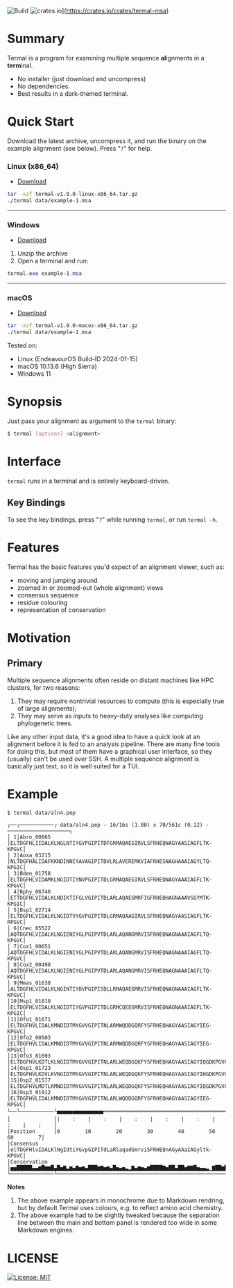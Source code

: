 ![Build](https://github.com/sib-swiss/termal/actions/workflows/ci.yml/badge.svg)
![crates.io](https://img.shields.io/crates/v/termal.svg)](https://crates.io/crates/termal-msa)

Summary
=======

Termal is a program for examining multiple sequence **al**ignments in a **term**inal.

* No installer (just download and uncompress)
* No dependencies.
* Best results in a dark-themed terminal.

Quick Start 
============

Download the latest archive, uncompress it, and run the binary on the example
alignment (see below). Press "`?`" for help.


### Linux (x86_64)

* [Download](https://github.com/sib-swiss/termal/releases/download/v1.0.0/termal-v1.0.0-linux-x86_64.tar.gz)

```bash
tar -xzf termal-v1.0.0-linux-x86_64.tar.gz
./termal data/example-1.msa
```

---

### Windows

* [Download](https://github.com/sib-swiss/termal/releases/download/v1.0.0/termal-v1.0.0-windows-x86_64.zip)

1. Unzip the archive
2. Open a terminal and run:

```powershell
termal.exe example-1.msa
```

---

### macOS

* [Download](https://github.com/sib-swiss/termal/releases/download/v1.0.0/termal-v1.0.0-macos-x86_64.tar.gz")

```bash
tar -xzf termal-v1.0.0-macos-x86_64.tar.gz
./termal data/example-1.msa
```

Tested on:
- Linux (EndeavourOS Build-ID 2024-01-15)
- macOS 10.13.6 (High Sierra)
- Windows 11

Synopsis
========

Just pass your alignment as argument to the `termal` binary:

```bash
$ termal [options] <alignment>
```

Interface
=========

`termal` runs in a terminal and is entirely keyboard-driven. 

Key Bindings
------------

To see the key bindings, press "`?`" while running `termal`, or run `termal -h`.

Features
========

Termal has the basic features you'd expect of an alignment viewer, such as:

* moving and jumping around
* zoomed in or zoomed-out (whole alignment) views
* consensus sequence
* residue colouring
* representation of conservation

Motivation
==========

Primary
-------

Multiple sequence alignments often reside on distant machines like HPC clusters,
for two reasons:

1. They may require nontrivial resources to compute (this is especially true of
   large alignments);
1. They may serve as inputs to heavy-duty analyses like computing phylogenetic
   trees.

Like any other input data, it's a good idea to have a quick look at an alignment
before it is fed to an analysis pipeline. There are many fine tools for doing
this, but most of them have a graphical user interface, so they (usually) can't
be used over SSH. A multiple sequence alignment is basically just text, so it is
well suited for a TUI.

Example
=======

```bash
$ termal data/aln4.pep
```
```
┌──┌───────────┌ data/aln4.pep - 16/16s (1.00) x 70/561c (0.12) - ────────────────────┐
│ 1│Abro_00865 │ELTDGFHLIIDALKLNGLNTIYGVPGIPITDFGRMAQAEGIRVLSFRHEQNAGYAASIAGFLTK-KPGVC│
│ 2│Aoxa_03215 │NLTDGFHALIDAFKKNDINNIYAVAGIPITDVLRLAVEREMKVIAFRHESNAGHAAAIAGYLTQ-KPGIC│
│ 3│Bden_01758 │ELTDGFHLVIDAMKLNGIDTIYNVPGIPITDLGRMAQAEGIRVLSFRHEQNAGYAAAIAGFLTK-KPGVC│
│ 4│Bphy_06740 │ETTDGFHLVIDALKLNDIKTIFGLVGIPITDLARLAQAEGMRFIGFRHEQHAGNAAAVSGYMTK-KPGIC│
│ 5│Bsp1_02714 │ELTDGFHLVIDALKLNGIDTVYGVPGIPITDLGRMAQAAGIRVLSFRHEQNAGYAASIAGFLTK-RPGVC│
│ 6│Cnec_05522 │AQTDGFHLVIDALKLNGIENIYGLPGIPVTDLARLAQANGMRVISFRHEQNAGNAAAIAGFLTQ-KPGVC│
│ 7│Cox1_00651 │AQTDGFHLVIDALKLNGIENIYGLPGIPVTDLARLAQANGMRVISFRHEQNAGNAAAIAGFLTQ-KPGVC│
│ 8│Cox2_00498 │AQTDGFHLVIDALKLNGIENIYGLPGIPVTDLARLAQANGMRVISFRHEQNAGNAAAIAGFLTQ-KPGVC│
│ 9│Mmas_01638 │ALTDGFHLVIDALKLNGINTIYDVPGIPISDLLRMAQAEGMRVISFRHEQNAGNAAAIAGFLTK-KPGVC│
│10│Msp1_01810 │ELTDGFHLVIDALKLNGIDTIYGVPGIPITDLGRMCQEEGMRVISFRHEQNAGNAAAIAGFLTK-KPGIC│
│11│Ofo1_01671 │ELTDGFHVLIDALKMNDIDTMYGVVGIPITNLARMWQDDGQRFYSFRHEQHAGYAASIAGYIEG-KPGVC│
│12│Ofo2_00503 │ELTDGFHVLIDALKMNDIDTMYGVVGIPITNLARMWQDDGQRFYSFRHEQHAGYAASIAGYIEG-KPGVC│
│13│Ofo3_01693 │ELTDGFHVLKDTLKLNGIDTMYGVVGIPITNLARLWEQDGQKFYSFRHEQHAGYAASIAGYIQGDKPGVC│
│14│Osp1_01723 │ELTDGFHVLKDVLKVNGIDTMYGVVGIPITNLARLWEQDGQKFYSFRHEQHAGYAASIAGYIHGDKPGVC│
│15│Osp2_01577 │ELTDGFHVLMDTLKMNDIDTMYGVVGIPITNLARLWEQDGQKFYSFRHEQHAGYAASIAGYIQGDKPGVC│
│16│Osp3_01912 │ELTDGFHVLIDALKMNDIDTMYGVVGIPITNLARLWQDDGQRFYSFRHEQHAGYAASIAGYIEG-KPGVC│
└──└───────────└🬹🬹🬹🬹🬹🬹🬹🬹🬹═══════════════════════════════════════════════════════┘
│              │|    :    |    :    |    :    |    :    |    :    |    :    |    :    │
│Position      │0        10        20        30        40        50        60        7│
│Consensus     │elTDGFHlvIDALKlNgIdtiYGvpGIPITdLaRlaqadGmrviSFRHEQnAGyAAaIAGyltk-KPGVC│
│Conservation  │▅▅█████▄▄▆█▆▆█▄█▅▇▃▆▄▇▅▆▄███▆▇▅▆▄█▅▄▅▃▂▇▄▆▅▄▆████▇▅██▄██▅▇▇█▅▄▄▃▁▇██▆█│
└──────────────└──────────────────────────────────────────────────────────────────────┘
```

**Notes**

1. The above example appears in monochrome due to Markdown rendring, but by default Termal uses colours, e.g. to reflect amino acid chemistry.
2. The above example had to be slightly tweaked because the separation line between the main and bottom panel is rendered too wide in some Markdown engines.


LICENSE
=======

[![License: MIT](https://img.shields.io/badge/License-MIT-yellow.svg)](./LICENSE)
